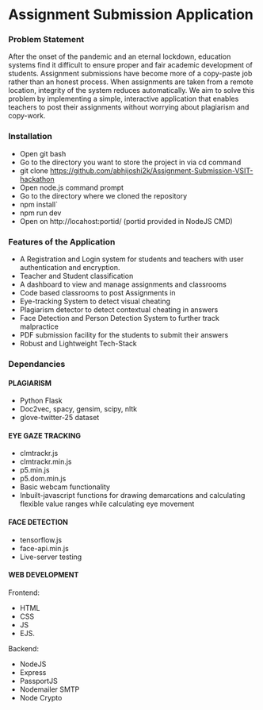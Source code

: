 
# Assignment Submission Application

###  Problem Statement
After the onset of the pandemic and an eternal lockdown, education systems find it difficult to ensure proper and fair academic development of students. Assignment submissions have become more of a copy-paste job rather than an honest process. When assignments are taken from a remote location, integrity of the system reduces automatically. We aim to solve this problem by implementing a simple, interactive application that enables teachers to post their assignments without worrying about plagiarism and copy-work.

### Installation
* Open git bash
* Go to the directory you want to store the project in via cd command
* git clone https://github.com/abhijoshi2k/Assignment-Submission-VSIT-hackathon
* Open node.js command prompt
* Go to the directory where we cloned the repository
* npm install`
* npm run dev
* Open on http://locahost:portid/ (portid provided in NodeJS CMD)

###  Features of the Application
* A Registration and Login system for students and teachers with user authentication and encryption.
* Teacher and Student classification
* A dashboard to view and manage assignments and classrooms
* Code based classrooms to post Assignments in 
* Eye-tracking System to detect visual cheating
* Plagiarism detector to detect contextual cheating in answers
* Face Detection and Person Detection System to further track malpractice
* PDF submission facility for the students to submit their answers
* Robust and Lightweight Tech-Stack

###  Dependancies
#### PLAGIARISM 
* Python Flask
* Doc2vec, spacy, gensim, scipy, nltk
* glove-twitter-25 dataset

#### EYE GAZE TRACKING
* clmtrackr.js
* clmtrackr.min.js
* p5.min.js
* p5.dom.min.js
* Basic webcam functionality
* Inbuilt-javascript functions for drawing demarcations and calculating flexible value ranges while calculating eye movement

#### FACE DETECTION
* tensorflow.js
* face-api.min.js
* Live-server testing

#### WEB DEVELOPMENT
Frontend: 
* HTML
* CSS
* JS
* EJS.

Backend:
* NodeJS
* Express
* PassportJS
* Nodemailer SMTP
* Node Crypto

